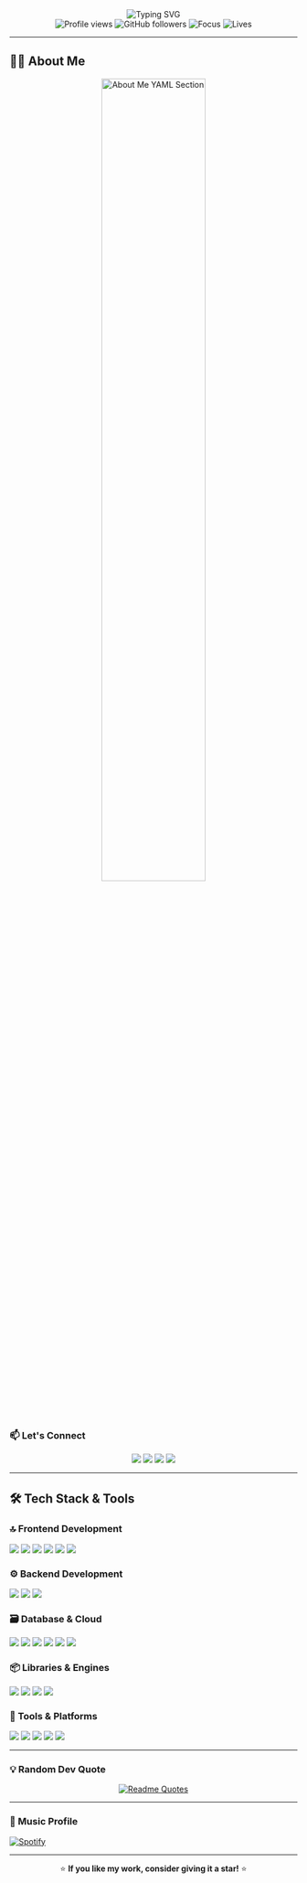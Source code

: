 <div align="center">
  <img src="https://readme-typing-svg.herokuapp.com?font=Fira+Code&size=32&duration=2800&pause=2000&color=A9FEF7&center=true&vCenter=true&width=940&lines=Hey!+I'm+%5BByron+Alexis+R.+Reyes%5D+%F0%9F%91%8B;Software+Developer+%F0%9F%9A%80;22+years+old+%F0%9F%8C%9F;Fresh+graduate+%F0%9F%94%8D" alt="Typing SVG" />
</div>

<div align="center">
  <img src="https://komarev.com/ghpvc/?username=yro-dev&color=0e75b6&style=for-the-badge" alt="Profile views" />
  <img src="https://img.shields.io/github/followers/yro-dev?label=Followers&style=for-the-badge&color=blue" alt="GitHub followers" />
  <img src="https://img.shields.io/badge/Focus-Full%20Stack-brightgreen?style=for-the-badge" alt="Focus" />
  <img src="https://img.shields.io/badge/Lives-Philippines-success?style=for-the-badge" alt="Lives" />
</div>

---

## 🙋‍♂️ About Me

<p align="center">
  <img src="https://i.ibb.co/s92pGkj0/About-me.png" alt="About Me YAML Section" width="60%" />
</p>


### 📫 Let's Connect

<p align="center">
  <a href="mailto:reyesbyron0503@gmail.com"><img src="https://img.shields.io/badge/Email-D14836?style=for-the-badge&logo=gmail&logoColor=white" /></a>
  <a href="https://yro-dev.vercel.app/"><img src="https://img.shields.io/badge/Portfolio-FF5722?style=for-the-badge&logo=todoist&logoColor=white" /></a>
  <a href="https://www.linkedin.com/in/byronreyesr/"><img src="https://img.shields.io/badge/LinkedIn-0077B5?style=for-the-badge&logo=linkedin&logoColor=white" /></a>
  <a href="https://facebook.com/yourprofile"><img src="https://img.shields.io/badge/Facebook-1877F2?style=for-the-badge&logo=facebook&logoColor=white" /></a>
</p>

---

## 🛠️ Tech Stack & Tools

### 🔝 Frontend Development

<p>
  <img src="https://img.shields.io/badge/HTML5-E34F26?style=for-the-badge&logo=html5&logoColor=white" />
  <img src="https://img.shields.io/badge/CSS3-1572B6?style=for-the-badge&logo=css3&logoColor=white" />
  <img src="https://img.shields.io/badge/JavaScript-F7DF1E?style=for-the-badge&logo=javascript&logoColor=black" />
  <img src="https://img.shields.io/badge/TypeScript-007ACC?style=for-the-badge&logo=typescript&logoColor=white" />
  <img src="https://img.shields.io/badge/React-20232A?style=for-the-badge&logo=react&logoColor=61DAFB" />
  <img src="https://img.shields.io/badge/Tailwind_CSS-38B2AC?style=for-the-badge&logo=tailwind-css&logoColor=white" />
</p>

### ⚙️ Backend Development

<p>
  <img src="https://img.shields.io/badge/Node.js-43853D?style=for-the-badge&logo=node.js&logoColor=white" />
  <img src="https://img.shields.io/badge/Express.js-404D59?style=for-the-badge&logo=express&logoColor=white" />
  <img src="https://img.shields.io/badge/ASP.NET-512BD4?style=for-the-badge&logo=dotnet&logoColor=white" />
</p>

### 🗃️ Database & Cloud

<p>
  <img src="https://img.shields.io/badge/MongoDB-4EA94B?style=for-the-badge&logo=mongodb&logoColor=white" />
  <img src="https://img.shields.io/badge/PostgreSQL-316192?style=for-the-badge&logo=postgresql&logoColor=white" />
  <img src="https://img.shields.io/badge/MySQL-00758F?style=for-the-badge&logo=mysql&logoColor=white" />
  <img src="https://img.shields.io/badge/Microsoft%20Access-A4373A?style=for-the-badge&logo=microsoft-access&logoColor=white" />
  <img src="https://img.shields.io/badge/Firebase-FFCA28?style=for-the-badge&logo=firebase&logoColor=black" />
  <img src="https://img.shields.io/badge/Supabase-3ECF8E?style=for-the-badge&logo=supabase&logoColor=white" />
</p>

### 📦 Libraries & Engines

<p>
  <img src="https://img.shields.io/badge/Axios-5A29E4?style=for-the-badge&logo=axios&logoColor=white" />
  <img src="https://img.shields.io/badge/Bootstrap-7952B3?style=for-the-badge&logo=bootstrap&logoColor=white" />
  <img src="https://img.shields.io/badge/Unreal%20Engine-0E1128?style=for-the-badge&logo=unrealengine&logoColor=white" />
  <img src="https://img.shields.io/badge/Lua-2C2D72?style=for-the-badge&logo=lua&logoColor=white" />
</p>

### 🔧 Tools & Platforms

<p>
  <img src="https://img.shields.io/badge/Git-F05032?style=for-the-badge&logo=git&logoColor=white" />
  <img src="https://img.shields.io/badge/GitHub-100000?style=for-the-badge&logo=github&logoColor=white" />
  <img src="https://img.shields.io/badge/VS_Code-0078D4?style=for-the-badge&logo=visual%20studio%20code&logoColor=white" />
  <img src="https://img.shields.io/badge/Figma-F24E1E?style=for-the-badge&logo=figma&logoColor=white" />
  <img src="https://img.shields.io/badge/Linux-FCC624?style=for-the-badge&logo=linux&logoColor=black" />
</p>

---

### 💡 Random Dev Quote

<p align="center">
  <a href="https://github.com/piyushsuthar/github-readme-quotes">
    <img src="https://quotes-github-readme.vercel.app/api?type=horizontal&theme=dracula" alt="Readme Quotes" />
  </a>
</p>

---
### 🎵 Music Profile

[![Spotify](https://img.shields.io/badge/Spotify-1ED760?style=for-the-badge\&logo=spotify\&logoColor=white)](https://open.spotify.com/user/mxkkqbwkj3022157hdhj9h37m)

---



<p align="center">
  ⭐️ <strong>If you like my work, consider giving it a star!</strong> ⭐️
</p>
